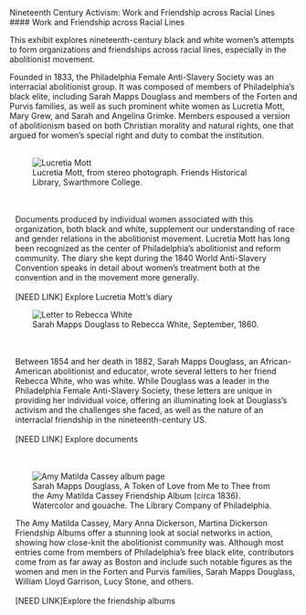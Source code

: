 <div class="lead">Nineteenth Century Activism: Work and Friendship across Racial Lines</div>
#### Work and Friendship across Racial Lines

This exhibit explores nineteenth-century black and white women’s attempts to form organizations and friendships across racial lines, especially in the abolitionist movement. <!--*It includes documents produced by the Philadelphia Female Anti-Slavery Society (Pennsylvania Abolition Society Papers, HSP), white Quaker abolitionist Lucretia Mott (Lucretia Mott Manuscripts, FHL), African American abolitionist and educator Sarah Mapps Douglass (Josiah White Papers, Haverford College), and various members of Philadelphia’s free black elite (Amy Matilda Cassey, Mary Anne Dickerson, and Martina Dickerson friendship albums, LCP). All of the women included here were part of the same network of reformers and would have known each other well.*-->

Founded in 1833, the Philadelphia Female Anti-Slavery Society was an interracial abolitionist group. It was composed of members of Philadelphia’s black elite, including Sarah Mapps Douglass and members of the Forten and Purvis families, as well as such prominent white women as Lucretia Mott, Mary Grew, and Sarah and Angelina Grimke. Members espoused a version of abolitionism based on both Christian morality and natural rights, one that argued for women’s special right and duty to combat the institution.
<br/><br/>
<div class="row">
<div class="col-md-1">
  </div>
  <div class="col-md-3">
    <figure class="figure">
      <img src="/static_images/mott_swarthmore_crop.jpg" class="figure-img img-fluid rounded" alt="Lucretia Mott">
      <figcaption class="figure-caption text-left">Lucretia Mott, from stereo photograph. Friends Historical Library, Swarthmore College.</figcaption>
    </figure>
    <br/><br/>
  </div>
  <div class="col-md-7">
    <p style="margin: 0px 00px 0px 10px">
      Documents produced by individual women associated with this organization, both black and white, supplement our understanding of race and gender relations in the abolitionist movement. Lucretia Mott has long been recognized as the center of Philadelphia’s abolitionist and reform community. The diary she kept during the 1840 World Anti-Slavery Convention speaks in detail about women’s treatment both at the convention and in the movement more generally.
    <br/><br/>
    [NEED LINK] Explore Lucretia Mott’s diary
    </p>
  </div>
  <div class="col-md-1">
  </div>
</div>
<div class="row">
  <div class="col-md-1">
  </div>
  <div class="col-md-3">
    <figure class="figure">
      <img src="/static_images/HCMC1166_box11_letters_rebeccawhite_18600919_exhibit.jpg" class="figure-img img-fluid rounded" alt="Letter to Rebecca White">
      <figcaption class="figure-caption text-left">Sarah Mapps Douglass to Rebecca White, September, 1860.</figcaption>
    </figure>
     <br/><br/>
  </div>
  <div class="col-md-7">
    <p style="margin: 0px 00px 0px 10px">
      Between 1854 and her death in 1882, Sarah Mapps Douglass, an African-American abolitionist and educator, wrote several letters to her friend Rebecca White, who was white. While Douglass was a leader in the Philadelphia Female Anti-Slavery Society, these letters are unique in providing her individual voice, offering an illuminating look at Douglass’s activism and the challenges she faced, as well as the nature of an interracial friendship in the nineteenth-century US.
    <br/><br/>
    [NEED LINK] Explore documents
    </p>
  </div>
  <div class="col-md-1">
  </div>
  <br/><br/>
</div>
<div class="row">
	<div class="col-md-1">
  	</div>
  	<div class="col-md-3">
    	<figure class="figure">
      <img src="/static_images/cassey-album-p-9764-p5_exhibit.jpg" class="figure-img img-fluid rounded" alt="Amy Matilda Cassey album page">
      <figcaption class="figure-caption text-left">Sarah Mapps Douglass, A Token of Love from Me to Thee from the Amy Matilda Cassey Friendship Album (circa 1836). Watercolor and gouache. The Library Company of Philadelphia.</figcaption>
    </figure>
  </div>
  <div class="col-md-7">
    <p style="margin: 0px 00px 0px 10px">
      The Amy Matilda Cassey, Mary Anna Dickerson, Martina Dickerson Friendship Albums offer a stunning look at social networks in action, showing how close-knit the abolitionist community was. Although most entries come from members of Philadelphia’s free black elite, contributors come from as far away as Boston and include such notable figures as the women and men in the Forten and Purvis families, Sarah Mapps Douglass, William Lloyd Garrison, Lucy Stone, and others. 
    <br/><br/>
    [NEED LINK]Explore the friendship albums
    </p>
  </div>
  <div class="col-md-1">
  	</div>
  	</div>
